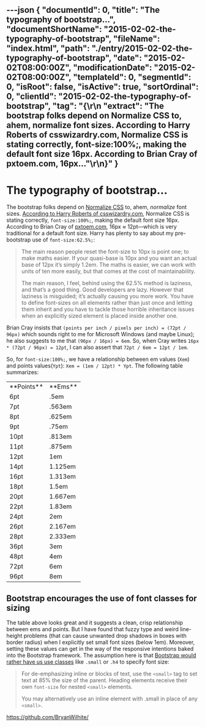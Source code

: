 ---json
{
  "documentId": 0,
  "title": "The typography of bootstrap…",
  "documentShortName": "2015-02-02-the-typography-of-bootstrap",
  "fileName": "index.html",
  "path": "./entry/2015-02-02-the-typography-of-bootstrap",
  "date": "2015-02-02T08:00:00Z",
  "modificationDate": "2015-02-02T08:00:00Z",
  "templateId": 0,
  "segmentId": 0,
  "isRoot": false,
  "isActive": true,
  "sortOrdinal": 0,
  "clientId": "2015-02-02-the-typography-of-bootstrap",
  "tag": "{\r\n  \"extract\": \"The bootstrap folks depend on Normalize CSS to, ahem, normalize font sizes. According to Harry Roberts of csswizardry.com, Normalize CSS is stating correctly, font-size:100%;, making the default font size 16px. According to Brian Cray of pxtoem.com, 16px...\"\r\n}"
}
---

# The typography of bootstrap…

The bootstrap folks depend on [Normalize CSS](http://necolas.github.io/normalize.css/) to, ahem, *normalize* font sizes. [According to Harry Roberts of csswizardry.com](http://csswizardry.com/2011/05/font-sizing-with-rem-could-be-avoided/), Normalize CSS is stating correctly, `font-size:100%;`, making the default font size 16px. According to Brian Cray of [pxtoem.com](http://pxtoem.com/), 16px ≈ 12pt—which is very traditional for a default font size. Harry has plenty to say about my pre-bootstrap use of `font-size:62.5%;`:

<blockquote>

The main reason people reset the font-size to 10px is point one; to make maths easier. If your quasi-base is 10px and you want an actual base of 12px it’s simply 1.2em. The maths is easier, we can work with units of ten more easily, but that comes at the cost of maintainability.

The main reason, I feel, behind using the 62.5% method is laziness, and that’s a good thing. Good developers are lazy. However that laziness is misguided; it’s actually causing you more work. You have to define font-sizes on all elements rather than just once and letting them inherit and you have to tackle those horrible inheritance issues when an explicitly sized element is placed inside another one.

</blockquote>

Brian Cray insists that `(points per inch / pixels per inch) = (72pt / 96px)` which sounds right to me for Microsoft Windows (and maybe Linux); he also suggests to me that `(96px / 16px) = 6em`. So, when Cray writes `16px * (72pt / 96px) = 12pt`, I can also assert that `72pt / 6em = 12pt / 1em`.

So, for `font-size:100%;`, we have a relationship between em values (`Xem`) and points values(`Ypt`): `Xem = (1em / 12pt) * Ypt`. The following table summarizes:
<table class="WordWalkingStickTable"><tr><td>
**Points**
</td><td>
**Ems**
</td></tr><tr><td>
6pt
</td><td>
.5em
</td></tr><tr><td>
7pt
</td><td>
.563em
</td></tr><tr><td>
8pt
</td><td>
.625em
</td></tr><tr><td>
9pt
</td><td>
.75em
</td></tr><tr><td>
10pt
</td><td>
.813em
</td></tr><tr><td>
11pt
</td><td>
.875em
</td></tr><tr><td>
12pt
</td><td>
1em
</td></tr><tr><td>
14pt
</td><td>
1.125em
</td></tr><tr><td>
16pt
</td><td>
1.313em
</td></tr><tr><td>
18pt
</td><td>
1.5em
</td></tr><tr><td>
20pt
</td><td>
1.667em
</td></tr><tr><td>
22pt
</td><td>
1.83em
</td></tr><tr><td>
24pt
</td><td>
2em
</td></tr><tr><td>
26pt
</td><td>
2.167em
</td></tr><tr><td>
28pt
</td><td>
2.333em
</td></tr><tr><td>
36pt
</td><td>
3em
</td></tr><tr><td>
48pt
</td><td>
4em
</td></tr><tr><td>
72pt
</td><td>
6em
</td></tr><tr><td>
96pt
</td><td>
8em
</td></tr></table>

## Bootstrap encourages the use of font classes for sizing

The table above looks great and it suggests a clean, crisp relationship between ems and points. But I have found that fuzzy type and weird line-height problems (that can cause unwanted drop shadows in boxes with border radius) when I explicitly set small font sizes (below 1em). Moreover, setting these values can get in the way of the responsive intentions baked into the Bootstrap framework. The assumption here is that [Bootstrap would rather have us use classes](http://getbootstrap.com/css/) like `.small` or `.h4` to specify font size:

<blockquote>

For de-emphasizing inline or blocks of text, use the `<small>` tag to set text at 85% the size of the parent. Heading elements receive their own `font-size` for nested `<small>` elements.

You may alternatively use an inline element with .small in place of any `<small>`.

</blockquote>

<https://github.com/BryanWilhite/>
